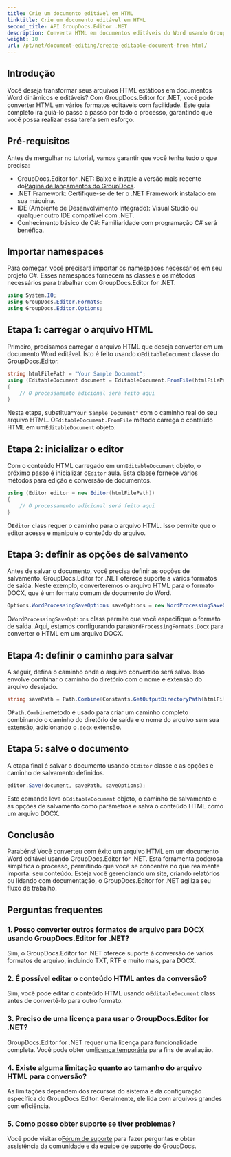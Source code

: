 ```yaml
---
title: Crie um documento editável em HTML
linktitle: Crie um documento editável em HTML
second_title: API GroupDocs.Editor .NET
description: Converta HTML em documentos editáveis do Word usando GroupDocs.Editor for .NET com este guia passo a passo. Perfeito para agilizar seu fluxo de trabalho de gerenciamento de documentos.
weight: 10
url: /pt/net/document-editing/create-editable-document-from-html/
---
```

## Introdução
Você deseja transformar seus arquivos HTML estáticos em documentos Word dinâmicos e editáveis? Com GroupDocs.Editor for .NET, você pode converter HTML em vários formatos editáveis com facilidade. Este guia completo irá guiá-lo passo a passo por todo o processo, garantindo que você possa realizar essa tarefa sem esforço.
## Pré-requisitos
Antes de mergulhar no tutorial, vamos garantir que você tenha tudo o que precisa:
-  GroupDocs.Editor for .NET: Baixe e instale a versão mais recente do[Página de lançamentos do GroupDocs](https://releases.groupdocs.com/editor/net/).
- .NET Framework: Certifique-se de ter o .NET Framework instalado em sua máquina.
- IDE (Ambiente de Desenvolvimento Integrado): Visual Studio ou qualquer outro IDE compatível com .NET.
- Conhecimento básico de C#: Familiaridade com programação C# será benéfica.
## Importar namespaces
Para começar, você precisará importar os namespaces necessários em seu projeto C#. Esses namespaces fornecem as classes e os métodos necessários para trabalhar com GroupDocs.Editor for .NET.
```csharp
using System.IO;
using GroupDocs.Editor.Formats;
using GroupDocs.Editor.Options;
```
## Etapa 1: carregar o arquivo HTML
 Primeiro, precisamos carregar o arquivo HTML que deseja converter em um documento Word editável. Isto é feito usando o`EditableDocument` classe do GroupDocs.Editor.

```csharp
string htmlFilePath = "Your Sample Document";
using (EditableDocument document = EditableDocument.FromFile(htmlFilePath, null))
{
    // O processamento adicional será feito aqui
}
```
 Nesta etapa, substitua`"Your Sample Document"` com o caminho real do seu arquivo HTML. O`EditableDocument.FromFile` método carrega o conteúdo HTML em um`EditableDocument` objeto.
## Etapa 2: inicializar o editor
 Com o conteúdo HTML carregado em um`EditableDocument` objeto, o próximo passo é inicializar o`Editor` aula. Esta classe fornece vários métodos para edição e conversão de documentos.

```csharp
using (Editor editor = new Editor(htmlFilePath))
{
    // O processamento adicional será feito aqui
}
```
 O`Editor` class requer o caminho para o arquivo HTML. Isso permite que o editor acesse e manipule o conteúdo do arquivo.
## Etapa 3: definir as opções de salvamento
Antes de salvar o documento, você precisa definir as opções de salvamento. GroupDocs.Editor for .NET oferece suporte a vários formatos de saída. Neste exemplo, converteremos o arquivo HTML para o formato DOCX, que é um formato comum de documento do Word.

```csharp
Options.WordProcessingSaveOptions saveOptions = new WordProcessingSaveOptions(WordProcessingFormats.Docx);
```
 O`WordProcessingSaveOptions` class permite que você especifique o formato de saída. Aqui, estamos configurando para`WordProcessingFormats.Docx` para converter o HTML em um arquivo DOCX.
## Etapa 4: definir o caminho para salvar
A seguir, defina o caminho onde o arquivo convertido será salvo. Isso envolve combinar o caminho do diretório com o nome e extensão do arquivo desejado.

```csharp
string savePath = Path.Combine(Constants.GetOutputDirectoryPath(htmlFilePath), Path.GetFileNameWithoutExtension(htmlFilePath) + ".docx");
```
 O`Path.Combine`método é usado para criar um caminho completo combinando o caminho do diretório de saída e o nome do arquivo sem sua extensão, adicionando o`.docx` extensão.
## Etapa 5: salve o documento
 A etapa final é salvar o documento usando o`Editor` classe e as opções e caminho de salvamento definidos.

```csharp
editor.Save(document, savePath, saveOptions);
```
 Este comando leva o`EditableDocument` objeto, o caminho de salvamento e as opções de salvamento como parâmetros e salva o conteúdo HTML como um arquivo DOCX.
## Conclusão
Parabéns! Você converteu com êxito um arquivo HTML em um documento Word editável usando GroupDocs.Editor for .NET. Esta ferramenta poderosa simplifica o processo, permitindo que você se concentre no que realmente importa: seu conteúdo. Esteja você gerenciando um site, criando relatórios ou lidando com documentação, o GroupDocs.Editor for .NET agiliza seu fluxo de trabalho.
## Perguntas frequentes
### 1. Posso converter outros formatos de arquivo para DOCX usando GroupDocs.Editor for .NET?
Sim, o GroupDocs.Editor for .NET oferece suporte à conversão de vários formatos de arquivo, incluindo TXT, RTF e muito mais, para DOCX.
### 2. É possível editar o conteúdo HTML antes da conversão?
 Sim, você pode editar o conteúdo HTML usando o`EditableDocument` class antes de convertê-lo para outro formato.
### 3. Preciso de uma licença para usar o GroupDocs.Editor for .NET?
 GroupDocs.Editor for .NET requer uma licença para funcionalidade completa. Você pode obter um[licença temporária](https://purchase.groupdocs.com/temporary-license/) para fins de avaliação.
### 4. Existe alguma limitação quanto ao tamanho do arquivo HTML para conversão?
As limitações dependem dos recursos do sistema e da configuração específica do GroupDocs.Editor. Geralmente, ele lida com arquivos grandes com eficiência.
### 5. Como posso obter suporte se tiver problemas?
 Você pode visitar o[Fórum de suporte](https://forum.groupdocs.com/c/editor/20) para fazer perguntas e obter assistência da comunidade e da equipe de suporte do GroupDocs.